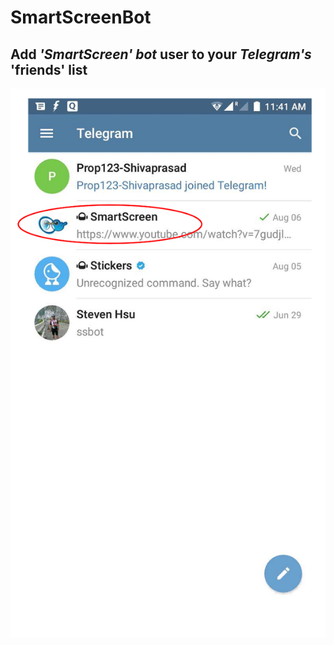 # SmartScreenBot

## Add _'SmartScreen' bot_ user to your _Telegram's_ 'friends' list

![](../.gitbook/assets/smartbot.png)

